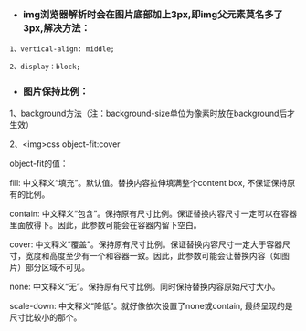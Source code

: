 * ### img浏览器解析时会在图片底部加上3px,即img父元素莫名多了3px,解决方法：

`1、vertical-align: middle;`

`2、display：block;`

* ### 图片保持比例：

1、background方法（注：background-size单位为像素时放在background后才生效）

2、&lt;img&gt;css object-fit:cover

object-fit的值：

fill: 中文释义“填充”。默认值。替换内容拉伸填满整个content box, 不保证保持原有的比例。

contain: 中文释义“包含”。保持原有尺寸比例。保证替换内容尺寸一定可以在容器里面放得下。因此，此参数可能会在容器内留下空白。

cover: 中文释义“覆盖”。保持原有尺寸比例。保证替换内容尺寸一定大于容器尺寸，宽度和高度至少有一个和容器一致。因此，此参数可能会让替换内容（如图片）部分区域不可见。

none: 中文释义“无”。保持原有尺寸比例。同时保持替换内容原始尺寸大小。

scale-down: 中文释义“降低”。就好像依次设置了none或contain, 最终呈现的是尺寸比较小的那个。

